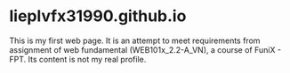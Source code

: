 # lieplvfx31990.github.io
This is my first web page. It is an attempt to meet requirements from assignment of web fundamental (WEB101x_2.2-A_VN), a course of FuniX - FPT. Its content is not my real profile.
